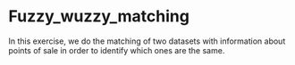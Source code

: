 # Fuzzy_wuzzy_matching
In this exercise, we do the matching of two datasets with information about points of sale in order to identify which ones are the same.
